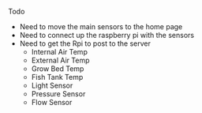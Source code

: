 Todo

- Need to move the main sensors to the home page
- Need to connect up the raspberry pi with the sensors
- Need to get the Rpi to post to the server
	- Internal Air Temp
	- External Air Temp
	- Grow Bed Temp
	- Fish Tank Temp
	- Light Sensor
	- Pressure Sensor
	- Flow Sensor
